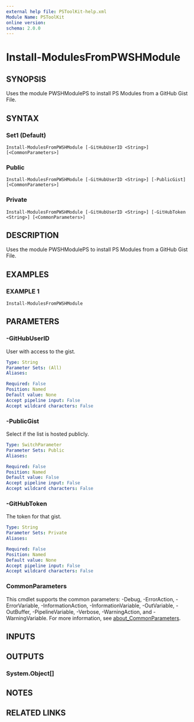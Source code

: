 ```yaml
---
external help file: PSToolKit-help.xml
Module Name: PSToolKit
online version:
schema: 2.0.0
---
```


# Install-ModulesFromPWSHModule

## SYNOPSIS
Uses the module PWSHModulePS to install PS Modules from a GitHub Gist File.

## SYNTAX

### Set1 (Default)
```
Install-ModulesFromPWSHModule [-GitHubUserID <String>] [<CommonParameters>]
```

### Public
```
Install-ModulesFromPWSHModule [-GitHubUserID <String>] [-PublicGist] [<CommonParameters>]
```

### Private
```
Install-ModulesFromPWSHModule [-GitHubUserID <String>] [-GitHubToken <String>] [<CommonParameters>]
```

## DESCRIPTION
Uses the module PWSHModulePS to install PS Modules from a GitHub Gist File.

## EXAMPLES

### EXAMPLE 1
```
Install-ModulesFromPWSHModule
```

## PARAMETERS

### -GitHubUserID
User with access to the gist.

```yaml
Type: String
Parameter Sets: (All)
Aliases:

Required: False
Position: Named
Default value: None
Accept pipeline input: False
Accept wildcard characters: False
```

### -PublicGist
Select if the list is hosted publicly.

```yaml
Type: SwitchParameter
Parameter Sets: Public
Aliases:

Required: False
Position: Named
Default value: False
Accept pipeline input: False
Accept wildcard characters: False
```

### -GitHubToken
The token for that gist.

```yaml
Type: String
Parameter Sets: Private
Aliases:

Required: False
Position: Named
Default value: None
Accept pipeline input: False
Accept wildcard characters: False
```

### CommonParameters
This cmdlet supports the common parameters: -Debug, -ErrorAction, -ErrorVariable, -InformationAction, -InformationVariable, -OutVariable, -OutBuffer, -PipelineVariable, -Verbose, -WarningAction, and -WarningVariable. For more information, see [about_CommonParameters](http://go.microsoft.com/fwlink/?LinkID=113216).

## INPUTS

## OUTPUTS

### System.Object[]
## NOTES

## RELATED LINKS
